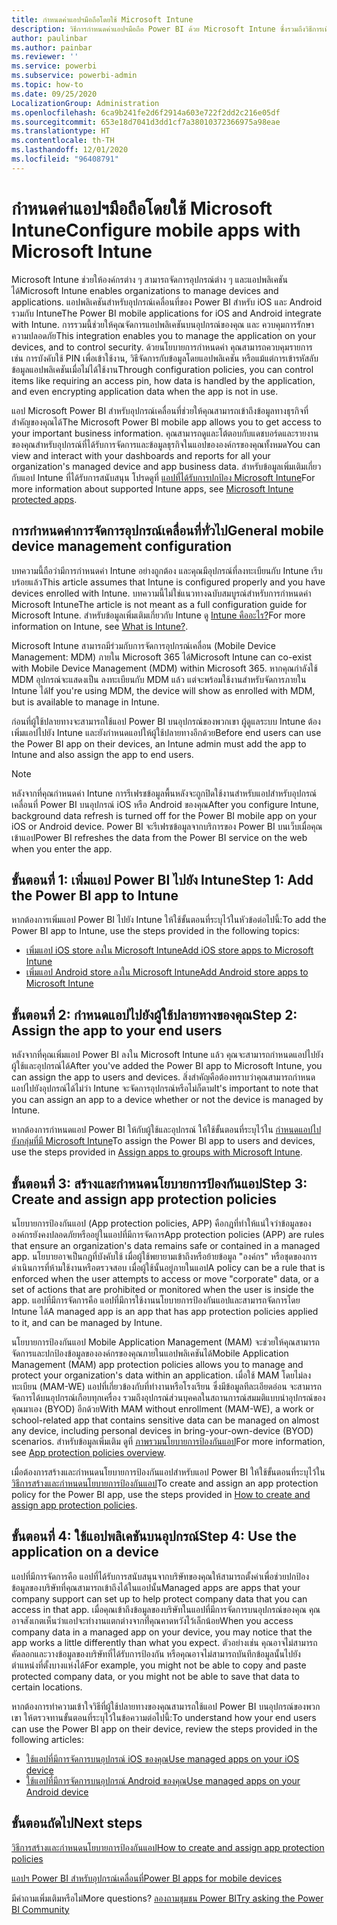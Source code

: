 ```yaml
---
title: กำหนดค่าแอปฯมือถือโดยใช้ Microsoft Intune
description: วิธีการกำหนดค่าแอปฯมือถือ Power BI ด้วย Microsoft Intune ซึ่งรวมถึงวิธีการเพิ่มและการปรับใช้แอปพลิเคชัน และวิธีการสร้างนโยบายแอปพลิเคชันสำหรับอุปกรณ์เคลื่อนที่เมื่อต้องควบคุมการรักษาความปลอดภัย
author: paulinbar
ms.author: painbar
ms.reviewer: ''
ms.service: powerbi
ms.subservice: powerbi-admin
ms.topic: how-to
ms.date: 09/25/2020
LocalizationGroup: Administration
ms.openlocfilehash: 6ca9b241fe2d6f2914a603e722f2dd2c216e05df
ms.sourcegitcommit: 653e18d7041d3dd1cf7a38010372366975a98eae
ms.translationtype: HT
ms.contentlocale: th-TH
ms.lasthandoff: 12/01/2020
ms.locfileid: "96408791"
---
```

# <a name="configure-mobile-apps-with-microsoft-intune"></a><span data-ttu-id="b88e9-105">กำหนดค่าแอปฯมือถือโดยใช้ Microsoft Intune</span><span class="sxs-lookup"><span data-stu-id="b88e9-105">Configure mobile apps with Microsoft Intune</span></span>

<span data-ttu-id="b88e9-106">Microsoft Intune ช่วยให้องค์กรต่าง ๆ สามารถจัดการอุปกรณ์ต่าง ๆ และแอปพลิเคชันได้</span><span class="sxs-lookup"><span data-stu-id="b88e9-106">Microsoft Intune enables organizations to manage devices and applications.</span></span> <span data-ttu-id="b88e9-107">แอปพลิเคชันสำหรับอุปกรณ์เคลื่อนที่ของ Power BI สำหรับ iOS และ Android รวมกับ Intune</span><span class="sxs-lookup"><span data-stu-id="b88e9-107">The Power BI mobile applications for iOS and Android integrate with Intune.</span></span> <span data-ttu-id="b88e9-108">การรวมนี้ช่วยให้คุณจัดการแอปพลิเคชันบนอุปกรณ์ของคุณ และ ควบคุมการรักษาความปลอดภัย</span><span class="sxs-lookup"><span data-stu-id="b88e9-108">This integration enables you to manage the application on your devices, and to control security.</span></span> <span data-ttu-id="b88e9-109">ด้วยนโยบายการกำหนดค่า คุณสามารถควบคุมรายการ เช่น การบังคับใช้ PIN เพื่อเข้าใช้งาน, วิธีจัดการกับข้อมูลโดยแอปพลิเคชัน หรือแม้แต่การเข้ารหัสลับข้อมูลแอปพลิเคชันเมื่อไม่ได้ใช้งาน</span><span class="sxs-lookup"><span data-stu-id="b88e9-109">Through configuration policies, you can control items like requiring an access pin, how data is handled by the application, and even encrypting application data when the app is not in use.</span></span>

<span data-ttu-id="b88e9-110">แอป Microsoft Power BI สำหรับอุปกรณ์เคลื่อนที่ช่วยให้คุณสามารถเข้าถึงข้อมูลทางธุรกิจที่สำคัญของคุณได้</span><span class="sxs-lookup"><span data-stu-id="b88e9-110">The Microsoft Power BI mobile app allows you to get access to your important business information.</span></span> <span data-ttu-id="b88e9-111">คุณสามารถดูและโต้ตอบกับแดชบอร์ดและรายงานของคุณสำหรับอุปกรณ์ที่ได้รับการจัดการและข้อมูลธุรกิจในแอปขององค์กรของคุณทั้งหมด</span><span class="sxs-lookup"><span data-stu-id="b88e9-111">You can view and interact with your dashboards and reports for all your organization's managed device and app business data.</span></span> <span data-ttu-id="b88e9-112">สำหรับข้อมูลเพิ่มเติมเกี่ยวกับแอป Intune ที่ได้รับการสนับสนุน โปรดดูที่ [แอปที่ได้รับการปกป้อง Microsoft Intune](/intune/apps/apps-supported-intune-apps)</span><span class="sxs-lookup"><span data-stu-id="b88e9-112">For more information about supported Intune apps, see [Microsoft Intune protected apps](/intune/apps/apps-supported-intune-apps).</span></span>

## <a name="general-mobile-device-management-configuration"></a><span data-ttu-id="b88e9-113">การกำหนดค่าการจัดการอุปกรณ์เคลื่อนที่ทั่วไป</span><span class="sxs-lookup"><span data-stu-id="b88e9-113">General mobile device management configuration</span></span>

<span data-ttu-id="b88e9-114">บทความนี้ถือว่ามีการกำหนดค่า Intune อย่างถูกต้อง และคุณมีอุปกรณ์ที่ลงทะเบียนกับ Intune เรีบบร้อยแล้ว</span><span class="sxs-lookup"><span data-stu-id="b88e9-114">This article assumes that Intune is configured properly and you have devices enrolled with Intune.</span></span> <span data-ttu-id="b88e9-115">บทความนี้ไม่ใช่แนวทางฉบับสมบูรณ์สำหรับการกำหนดค่า Microsoft Intune</span><span class="sxs-lookup"><span data-stu-id="b88e9-115">The article is not meant as a full configuration guide for Microsoft Intune.</span></span> <span data-ttu-id="b88e9-116">สำหรับข้อมูลเพิ่มเติมเกี่ยวกับ Intune ดู [Intune คืออะไร?](/intune/introduction-intune/)</span><span class="sxs-lookup"><span data-stu-id="b88e9-116">For more information on Intune, see [What is Intune?](/intune/introduction-intune/).</span></span>

<span data-ttu-id="b88e9-117">Microsoft Intune สามารถมีร่วมกับการจัดการอุปกรณ์เคลื่อน (Mobile Device Management: MDM) ภายใน Microsoft 365 ได้</span><span class="sxs-lookup"><span data-stu-id="b88e9-117">Microsoft Intune can co-exist with Mobile Device Management (MDM) within Microsoft 365.</span></span> <span data-ttu-id="b88e9-118">หากคุณกำลังใช้ MDM อุปกรณ์จะแสดงเป็น ลงทะเบียนกับ MDM แล้ว แต่จะพร้อมใช้งานสำหรับจัดการภายใน Intune ได้</span><span class="sxs-lookup"><span data-stu-id="b88e9-118">If you're using MDM, the device will show as enrolled with MDM, but is available to manage in Intune.</span></span>

<span data-ttu-id="b88e9-119">ก่อนที่ผู้ใช้ปลายทางจะสามารถใช้แอป Power BI บนอุปกรณ์ของพวกเขา ผู้ดูแลระบบ Intune ต้องเพิ่มแอปไปยัง Intune และยังกำหนดแอปให้ผู้ใช้ปลายทางอีกด้วย</span><span class="sxs-lookup"><span data-stu-id="b88e9-119">Before end users can use the Power BI app on their devices, an Intune admin must add the app to Intune and also assign the app to end users.</span></span>

> [!NOTE]
> <span data-ttu-id="b88e9-120">หลังจากที่คุณกำหนดค่า Intune การรีเฟรชข้อมูลพื้นหลังจะถูกปิดใช้งานสำหรับแอปสำหรับอุปกรณ์เคลื่อนที่ Power BI บนอุปกรณ์ iOS หรือ Android ของคุณ</span><span class="sxs-lookup"><span data-stu-id="b88e9-120">After you configure Intune, background data refresh is turned off for the Power BI mobile app on your iOS or Android device.</span></span> <span data-ttu-id="b88e9-121">Power BI จะรีเฟรชข้อมูลจากบริการของ Power BI บนเว็บเมื่อคุณเข้าแอป</span><span class="sxs-lookup"><span data-stu-id="b88e9-121">Power BI refreshes the data from the Power BI service on the web when you enter the app.</span></span>

## <a name="step-1-add-the-power-bi-app-to-intune"></a><span data-ttu-id="b88e9-122">ขั้นตอนที่ 1: เพิ่มแอป Power BI ไปยัง Intune</span><span class="sxs-lookup"><span data-stu-id="b88e9-122">Step 1: Add the Power BI app to Intune</span></span>

<span data-ttu-id="b88e9-123">หากต้องการเพิ่มแอป Power BI ไปยัง Intune ให้ใช้ขั้นตอนที่ระบุไว้ในหัวข้อต่อไปนี้:</span><span class="sxs-lookup"><span data-stu-id="b88e9-123">To add the Power BI app to Intune, use the steps provided in the following topics:</span></span>
- [<span data-ttu-id="b88e9-124">เพิ่มแอป iOS store ลงใน Microsoft Intune</span><span class="sxs-lookup"><span data-stu-id="b88e9-124">Add iOS store apps to Microsoft Intune</span></span>](/intune/apps/store-apps-ios)
- [<span data-ttu-id="b88e9-125">เพิ่มแอป Android store ลงใน Microsoft Intune</span><span class="sxs-lookup"><span data-stu-id="b88e9-125">Add Android store apps to Microsoft Intune</span></span>](/intune/apps/store-apps-android)

## <a name="step-2-assign-the-app-to-your-end-users"></a><span data-ttu-id="b88e9-126">ขั้นตอนที่ 2: กำหนดแอปไปยังผู้ใช้ปลายทางของคุณ</span><span class="sxs-lookup"><span data-stu-id="b88e9-126">Step 2: Assign the app to your end users</span></span>

<span data-ttu-id="b88e9-127">หลังจากที่คุณเพิ่มแอป Power BI ลงใน Microsoft Intune แล้ว คุณจะสามารถกำหนดแอปไปยังผู้ใช้และอุปกรณ์ได้</span><span class="sxs-lookup"><span data-stu-id="b88e9-127">After you've added the Power BI app to Microsoft Intune, you can assign the app to users and devices.</span></span> <span data-ttu-id="b88e9-128">สิ่งสำคัญคือต้องทราบว่าคุณสามารถกำหนดแอปไปยังอุปกรณ์ได้ไม่ว่า Intune จะจัดการอุปกรณ์หรือไม่ก็ตาม</span><span class="sxs-lookup"><span data-stu-id="b88e9-128">It's important to note that you can assign an app to a device whether or not the device is managed by Intune.</span></span>

<span data-ttu-id="b88e9-129">หากต้องการกำหนดแอป Power BI ให้กับผู้ใช้และอุปกรณ์ ให้ใช้ขั้นตอนที่ระบุไว้ใน [กำหนดแอปไปยังกลุ่มที่มี Microsoft Intune](/intune/apps/apps-deploy)</span><span class="sxs-lookup"><span data-stu-id="b88e9-129">To assign the Power BI app to users and devices, use the steps provided in [Assign apps to groups with Microsoft Intune](/intune/apps/apps-deploy).</span></span>

## <a name="step-3-create-and-assign-app-protection-policies"></a><span data-ttu-id="b88e9-130">ขั้นตอนที่ 3: สร้างและกำหนดนโยบายการป้องกันแอป</span><span class="sxs-lookup"><span data-stu-id="b88e9-130">Step 3: Create and assign app protection policies</span></span>

<span data-ttu-id="b88e9-131">นโยบายการป้องกันแอป (App protection policies, APP) คือกฎที่ทำให้แน่ใจว่าข้อมูลขององค์กรยังคงปลอดภัยหรืออยู่ในแอปที่มีการจัดการ</span><span class="sxs-lookup"><span data-stu-id="b88e9-131">App protection policies (APP) are rules that ensure an organization's data remains safe or contained in a managed app.</span></span> <span data-ttu-id="b88e9-132">นโยบายอาจเป็นกฎที่บังคับใช้ เมื่อผู้ใช้พยายามเข้าถึงหรือย้ายข้อมูล "องค์กร" หรือชุดของการดำเนินการที่ห้ามใช้งานหรือตรวจสอบ เมื่อผู้ใช้นั้นอยู่ภายในแอป</span><span class="sxs-lookup"><span data-stu-id="b88e9-132">A policy can be a rule that is enforced when the user attempts to access or move "corporate" data, or a set of actions that are prohibited or monitored when the user is inside the app.</span></span> <span data-ttu-id="b88e9-133">แอปที่มีการจัดการคือ แอปที่มีการใช้งานนโยบายการป้องกันแอปและสามารถจัดการโดย Intune ได้</span><span class="sxs-lookup"><span data-stu-id="b88e9-133">A managed app is an app that has app protection policies applied to it, and can be managed by Intune.</span></span>

<span data-ttu-id="b88e9-134">นโยบายการป้องกันแอป Mobile Application Management (MAM) จะช่วยให้คุณสามารถจัดการและปกป้องข้อมูลขององค์กรของคุณภายในแอปพลิเคชันได้</span><span class="sxs-lookup"><span data-stu-id="b88e9-134">Mobile Application Management (MAM) app protection policies allows you to manage and protect your organization's data within an application.</span></span> <span data-ttu-id="b88e9-135">เมื่อใช้ MAM โดยไม่ลงทะเบียน (MAM-WE) แอปที่เกี่ยวข้องกับที่ทำงานหรือโรงเรียน ซึ่งมีข้อมูลทีละเอียดอ่อน จะสามารถจัดการได้บนอุปกรณ์เกือบทุกเครื่อง รวมถึงอุปกรณ์ส่วนบุคคลในสถานการณ์สมมติแบบนำอุปกรณ์ของคุณมาเอง (BYOD) อีกด้วย</span><span class="sxs-lookup"><span data-stu-id="b88e9-135">With MAM without enrollment (MAM-WE), a work or school-related app that contains sensitive data can be managed on almost any device, including personal devices in bring-your-own-device (BYOD) scenarios.</span></span> <span data-ttu-id="b88e9-136">สำหรับข้อมูลเพิ่มเติม ดูที่ [ภาพรวมนโยบายการป้องกันแอป](/intune/apps/app-protection-policy)</span><span class="sxs-lookup"><span data-stu-id="b88e9-136">For more information, see [App protection policies overview](/intune/apps/app-protection-policy).</span></span>

<span data-ttu-id="b88e9-137">เมื่อต้องการสร้างและกำหนดนโยบายการป้องกันแอปสำหรับแอป Power BI ให้ใช้ขั้นตอนที่ระบุไว้ใน [วิธีการสร้างและกำหนดนโยบายการป้องกันแอป](/intune/apps/app-protection-policies)</span><span class="sxs-lookup"><span data-stu-id="b88e9-137">To create and assign an app protection policy for the Power BI app, use the steps provided in [How to create and assign app protection policies](/intune/apps/app-protection-policies).</span></span>

## <a name="step-4-use-the-application-on-a-device"></a><span data-ttu-id="b88e9-138">ขั้นตอนที่ 4: ใช้แอปพลิเคชันบนอุปกรณ์</span><span class="sxs-lookup"><span data-stu-id="b88e9-138">Step 4: Use the application on a device</span></span>

<span data-ttu-id="b88e9-139">แอปที่มีการจัดการคือ แอปที่ได้รับการสนับสนุนจากบริษัทของคุณให้สามารถตั้งค่าเพื่อช่วยปกป้องข้อมูลของบริษัทที่คุณสามารถเข้าถึงได้ในแอปนั้น</span><span class="sxs-lookup"><span data-stu-id="b88e9-139">Managed apps are apps that your company support can set up to help protect company data that you can access in that app.</span></span> <span data-ttu-id="b88e9-140">เมื่อคุณเข้าถึงข้อมูลของบริษัทในแอปที่มีการจัดการบนอุปกรณ์ของคุณ คุณอาจสังเกตเห็นว่าแอปจะทำงานแตกต่างจากที่่คุณคาดหวังไว้เล็กน้อย</span><span class="sxs-lookup"><span data-stu-id="b88e9-140">When you access company data in a managed app on your device, you may notice that the app works a little differently than what you expect.</span></span> <span data-ttu-id="b88e9-141">ตัวอย่างเช่น คุณอาจไม่สามารถคัดลอกและวางข้อมูลของบริษัทที่ได้รับการป้องกัน หรือคุณอาจไม่สามารถบันทึกข้อมูลนั้นไปยังตำแหน่งที่ตั้งบางแห่งได้</span><span class="sxs-lookup"><span data-stu-id="b88e9-141">For example, you might not be able to copy and paste protected company data, or you might not be able to save that data to certain locations.</span></span>

<span data-ttu-id="b88e9-142">หากต้องการทำความเข้าใจวิธีที่ผู้ใช้ปลายทางของคุณสามารถใช้แอป Power BI บนอุปกรณ์ของพวกเขา ให้ตรวจทานขั้นตอนที่ระบุไว้ในข้อความต่อไปนี้:</span><span class="sxs-lookup"><span data-stu-id="b88e9-142">To understand how your end users can use the Power BI app on their device, review the steps provided in the following articles:</span></span>
- [<span data-ttu-id="b88e9-143">ใช้แอปที่มีการจัดการบนอุปกรณ์ iOS ของคุณ</span><span class="sxs-lookup"><span data-stu-id="b88e9-143">Use managed apps on your iOS device</span></span>](/intune-user-help/use-managed-apps-on-your-device-ios#how-do-i-get-managed-apps)
- [<span data-ttu-id="b88e9-144">ใช้แอปที่มีการจัดการบนอุปกรณ์ Android ของคุณ</span><span class="sxs-lookup"><span data-stu-id="b88e9-144">Use managed apps on your Android device</span></span>](/intune-user-help/use-managed-apps-on-your-device-android)

## <a name="next-steps"></a><span data-ttu-id="b88e9-145">ขั้นตอนถัดไป</span><span class="sxs-lookup"><span data-stu-id="b88e9-145">Next steps</span></span>

[<span data-ttu-id="b88e9-146">วิธีการสร้างและกำหนดนโยบายการป้องกันแอป</span><span class="sxs-lookup"><span data-stu-id="b88e9-146">How to create and assign app protection policies</span></span>](/intune/app-protection-policies) 

[<span data-ttu-id="b88e9-147">แอปฯ Power BI สำหรับอุปกรณ์เคลื่อนที่</span><span class="sxs-lookup"><span data-stu-id="b88e9-147">Power BI apps for mobile devices</span></span>](../consumer/mobile/mobile-apps-for-mobile-devices.md)  

<span data-ttu-id="b88e9-148">มีคำถามเพิ่มเติมหรือไม่</span><span class="sxs-lookup"><span data-stu-id="b88e9-148">More questions?</span></span> [<span data-ttu-id="b88e9-149">ลองถามชุมชน Power BI</span><span class="sxs-lookup"><span data-stu-id="b88e9-149">Try asking the Power BI Community</span></span>](https://community.powerbi.com/)